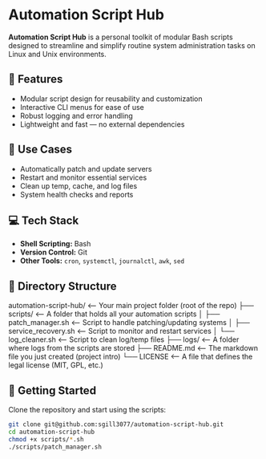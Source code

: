 # Automation Script Hub

**Automation Script Hub** is a personal toolkit of modular Bash scripts designed to streamline and simplify routine system administration tasks on Linux and Unix environments.

## 🔧 Features

- Modular script design for reusability and customization
- Interactive CLI menus for ease of use
- Robust logging and error handling
- Lightweight and fast — no external dependencies

## 🚀 Use Cases

- Automatically patch and update servers
- Restart and monitor essential services
- Clean up temp, cache, and log files
- System health checks and reports

## 💻 Tech Stack

- **Shell Scripting:** Bash
- **Version Control:** Git
- **Other Tools:** `cron`, `systemctl`, `journalctl`, `awk`, `sed`

## 📁 Directory Structure

automation-script-hub/          <-- Your main project folder (root of the repo)
├── scripts/                    <-- A folder that holds all your automation scripts
│   ├── patch_manager.sh        <-- Script to handle patching/updating systems
│   ├── service_recovery.sh     <-- Script to monitor and restart services
│   └── log_cleaner.sh          <-- Script to clean log/temp files
├── logs/                       <-- A folder where logs from the scripts are stored
├── README.md                   <-- The markdown file you just created (project intro)
└── LICENSE                     <-- A file that defines the legal license (MIT, GPL, etc.)


## 📌 Getting Started

Clone the repository and start using the scripts:

```bash
git clone git@github.com:sgill3077/automation-script-hub.git
cd automation-script-hub
chmod +x scripts/*.sh
./scripts/patch_manager.sh

